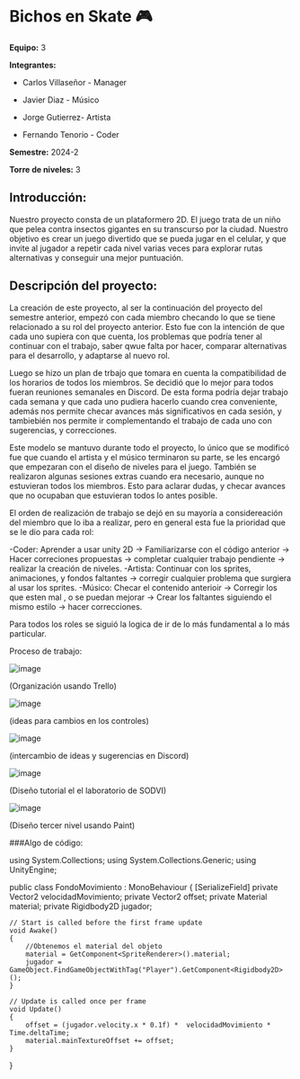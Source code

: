 # Bichos en Skate 🎮

**Equipo:** 3

**Integrantes:**

* Carlos Villaseñor - Manager

* Javier Diaz - Músico

* Jorge Gutierrez- Artista

* Fernando Tenorio - Coder


**Semestre:** 2024-2

**Torre de niveles:** 3

## **Introducción:**

Nuestro proyecto consta de un plataformero 2D. El juego trata de un niño que pelea contra insectos gigantes en su transcurso por la ciudad.
Nuestro objetivo es crear un juego divertido que se pueda jugar en el celular, y que invite al jugador a repetir cada nivel varias veces para explorar rutas alternativas y conseguir una mejor puntuación.

## **Descripción del proyecto:**

La creación de este proyecto, al ser la continuación del proyecto del semestre anterior, empezó con cada miembro checando lo que se tiene relacionado a su rol del proyecto anterior. Esto fue con la intención de que cada uno supiera con que cuenta, los problemas que podría tener al continuar con el trabajo, saber qwue falta por hacer, comparar alternativas para el desarrollo, y adaptarse al nuevo rol.

Luego se hizo un plan de trbajo que tomara en cuenta la compatibilidad de los horarios de todos los miembros. Se decidió que lo mejor para todos fueran reuniones semanales en Discord. De esta forma podría dejar trabajo cada semana y que cada uno pudiera hacerlo cuando crea conveniente, además nos permite checar avances más significativos en cada sesión, y tambiebién nos permite ir complementando el trabajo de cada uno con sugerencias, y correcciones.

Este modelo se mantuvo durante todo el proyecto, lo único que se modificó fue que cuando el artista y el músico terminaron su parte, se les encargó que empezaran con el diseño de niveles para el juego. También se realizaron algunas sesiones extras cuando era necesario, aunque no estuvieran todos los miembros. Esto para aclarar dudas, y checar avances que no ocupaban que estuvieran todos lo antes posible.

El orden de realización de trabajo se dejó en su mayoría a considereación del miembro que lo iba a realizar, pero en general esta fue la prioridad que se le dio para cada rol:

-Coder: Aprender a usar unity 2D -> Familiarizarse con el código anterior -> Hacer correciones propuestas -> completar cualquier trabajo pendiente -> realizar la creación de niveles.
-Artista: Continuar con los sprites, animaciones, y fondos faltantes -> corregir cualquier problema que surgiera al usar los sprites.
-Músico: Checar el contenido anterioir -> Corregir los que esten mal , o se puedan mejorar -> Crear los faltantes siguiendo el mismo estilo -> hacer correcciones.

Para todos los roles se siguió la logica de ir de lo más fundamental a lo más particular.

Proceso de trabajo:

![image](https://github.com/Carlos-MVV/SODVI-nivel-3/assets/92966348/60286d6e-b79f-4861-8dfd-70433e4b87ff)

(Organización usando Trello)

![image](https://github.com/Carlos-MVV/SODVI-nivel-3/assets/92966348/f7ec98d9-5449-4fcd-92ba-7ede121bcfc4)

(ideas para cambios en los controles)

![image](https://github.com/Carlos-MVV/SODVI-nivel-3/assets/92966348/fd4eb95a-947d-420c-8b6c-c4aee98fbe70)

(intercambio de ideas y sugerencias en Discord)

![image](https://github.com/Carlos-MVV/SODVI-nivel-3/assets/92966348/2b2789ac-e1f3-4b20-b832-57b1cc118b5f)

(Diseño tutorial el el laboratorio de SODVI)


![image](https://github.com/Carlos-MVV/SODVI-nivel-3/assets/92966348/5d99b8a5-bf03-4116-8ab2-87b73f770ec9)

(Diseño tercer nivel usando Paint)

###Algo de código:

using System.Collections;
using System.Collections.Generic;
using UnityEngine;

public class FondoMovimiento : MonoBehaviour
{
    [SerializeField] private Vector2 velocidadMovimiento;
    private Vector2 offset;
    private Material material;
    private Rigidbody2D jugador;

    // Start is called before the first frame update
    void Awake()
    {
        //Obtenemos el material del objeto
        material = GetComponent<SpriteRenderer>().material;
        jugador = GameObject.FindGameObjectWithTag("Player").GetComponent<Rigidbody2D>();
    }

    // Update is called once per frame
    void Update()
    {
        offset = (jugador.velocity.x * 0.1f) *  velocidadMovimiento * Time.deltaTime;
        material.mainTextureOffset += offset;
    }
}
